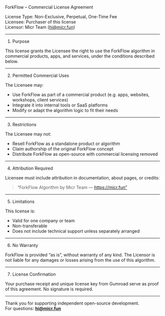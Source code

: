 ForkFlow – Commercial License Agreement

License Type: Non-Exclusive, Perpetual, One-Time Fee  
Licensee: Purchaser of this license  
Licensor: Micr Team (hi@micr.fun)

---

1. Purpose

This license grants the Licensee the right to use the ForkFlow algorithm in commercial products, apps, and services, under the conditions described below.

---

2. Permitted Commercial Uses

The Licensee may:
- Use ForkFlow as part of a commercial product (e.g. apps, websites, workshops, client services)
- Integrate it into internal tools or SaaS platforms
- Modify or adapt the algorithm logic to fit their needs

---

3. Restrictions

The Licensee may not:
- Resell ForkFlow as a standalone product or algorithm
- Claim authorship of the original ForkFlow concept
- Distribute ForkFlow as open-source with commercial licensing removed

---

4. Attribution Required

Licensee must include attribution in documentation, about pages, or credits:
> “ForkFlow Algorithm by Micr Team — https://micr.fun”

---

5. Limitations

This license is:
- Valid for one company or team
- Non-transferable
- Does not include technical support unless separately arranged

---

6. No Warranty

ForkFlow is provided “as is”, without warranty of any kind. The Licensor is not liable for any damages or losses arising from the use of this algorithm.

---

7. License Confirmation

Your purchase receipt and unique license key from Gumroad serve as proof of this agreement. No signature is required.

---

Thank you for supporting independent open-source development.  
For questions: **hi@micr.fun**
